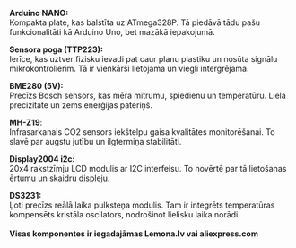 **Arduino NANO:**<BR>
Kompakta plate, kas balstīta uz ATmega328P. Tā piedāvā tādu pašu funkcionalitāti kā Arduino Uno, bet mazākā iepakojumā.  

**Sensora poga (TTP223):**<BR> Ierīce, kas uztver fizisku ievadi pat caur planu plastiku un nosūta signālu mikrokontrolierim. Tā ir vienkārši lietojama un viegli intergrējama.

**BME280 (5V):**<BR> Precīzs Bosch sensors, kas mēra mitrumu, spiedienu un temperatūru. Liela precizitāte un zems enerģijas patēriņš.

**MH-Z19**:<BR> Infrasarkanais CO2 sensors iekštelpu gaisa kvalitātes monitorēšanai. To slavē par augstu jutību un ilgtermiņa stabilitāti.

**Display2004 i2c:**<BR> 20x4 rakstzīmju LCD modulis ar I2C interfeisu. To novērtē par tā lietošanas ērtumu un skaidru displeju.

**DS3231:** <BR>Ļoti precīzs reālā laika pulksteņa modulis. Tam ir integrēts temperatūras kompensēts kristāla oscilators, nodrošinot lielisku laika norādi.<br><br>
**Visas komponentes ir iegadajāmas Lemona.lv vai aliexpress.com**
